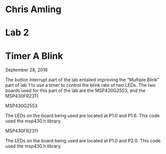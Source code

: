 # Chris Amling
# Lab 2
# Timer A Blink
September 28, 2018

The button interrupt part of the lab entailed improving the “Multiple Blink” part of lab 1 to use a timer to control the blink rate of two LEDs. The two boards used for this part of the lab are the MSP430G2553, and the MSP430FR2311.


MSP430G2553

The LEDs on the board being used are located at P1.0 and P1.6. This code used the msp430.h library.

MSP430FR2311

The LEDs on the board being used are located at P1.0 and P2.0. This code used the msp430.h library.
